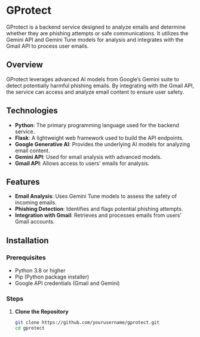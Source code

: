 # GProtect

GProtect is a backend service designed to analyze emails and determine whether they are phishing attempts or safe communications. It utilizes the Gemini API and Gemini Tune models for analysis and integrates with the Gmail API to process user emails.

## Overview

GProtect leverages advanced AI models from Google’s Gemini suite to detect potentially harmful phishing emails. By integrating with the Gmail API, the service can access and analyze email content to ensure user safety.

## Technologies

- **Python**: The primary programming language used for the backend service.
- **Flask**: A lightweight web framework used to build the API endpoints.
- **Google Generative AI**: Provides the underlying AI models for analyzing email content.
- **Gemini API**: Used for email analysis with advanced models.
- **Gmail API**: Allows access to users' emails for analysis.

## Features

- **Email Analysis**: Uses Gemini Tune models to assess the safety of incoming emails.
- **Phishing Detection**: Identifies and flags potential phishing attempts.
- **Integration with Gmail**: Retrieves and processes emails from users' Gmail accounts.

## Installation

### Prerequisites

- Python 3.8 or higher
- Pip (Python package installer)
- Google API credentials (Gmail and Gemini)

### Steps

1. **Clone the Repository**

   ```bash
   git clone https://github.com/yourusername/gprotect.git
   cd gprotect
